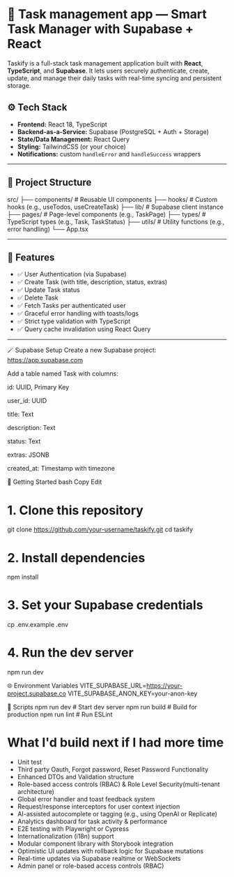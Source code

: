 # 📝 Task management app — Smart Task Manager with Supabase + React

Taskify is a full-stack task management application built with **React**, **TypeScript**, and **Supabase**. It lets users securely authenticate, create, update, and manage their daily tasks with real-time syncing and persistent storage.

## ⚙️ Tech Stack

- **Frontend:** React 18, TypeScript
- **Backend-as-a-Service:** Supabase (PostgreSQL + Auth + Storage)
- **State/Data Management:** React Query
- **Styling:** TailwindCSS (or your choice)
- **Notifications:** custom `handleError` and `handleSuccess` wrappers

---

## 📁 Project Structure

src/
├── components/ # Reusable UI components
├── hooks/ # Custom hooks (e.g., useTodos, useCreateTask)
├── lib/ # Supabase client instance
├── pages/ # Page-level components (e.g., TaskPage)
├── types/ # TypeScript types (e.g., Task, TaskStatus)
├── utils/ # Utility functions (e.g., error handling)
└── App.tsx


---

## 🧠 Features

- ✅ User Authentication (via Supabase)
- ✅ Create Task (with title, description, status, extras)
- ✅ Update Task status
- ✅ Delete Task
- ✅ Fetch Tasks per authenticated user
- ✅ Graceful error handling with toasts/logs
- ✅ Strict type validation with TypeScript
- ✅ Query cache invalidation using React Query

---

🪄 Supabase Setup
Create a new Supabase project: https://app.supabase.com

Add a table named Task with columns:

id: UUID, Primary Key

user_id: UUID

title: Text

description: Text

status: Text

extras: JSONB

created_at: Timestamp with timezone


🚀 Getting Started
bash
Copy
Edit
# 1. Clone this repository
git clone https://github.com/your-username/taskify.git
cd taskify

# 2. Install dependencies
npm install

# 3. Set your Supabase credentials
cp .env.example .env

# 4. Run the dev server
npm run dev

🌐 Environment Variables
VITE_SUPABASE_URL=https://your-project.supabase.co
VITE_SUPABASE_ANON_KEY=your-anon-key

🧹 Scripts
npm run dev      # Start dev server
npm run build    # Build for production
npm run lint     # Run ESLint


# What I'd build next if I had more time
- Unit test
- Third party Oauth, Forgot password, Reset Password Functionality
- Enhanced DTOs and Validation structure
- Role-based access controls (RBAC) & Role Level Security(multi-tenant architecture)
- Global error handler and toast feedback system
- Request/response interceptors for user context injection
- AI-assisted autocomplete or tagging (e.g., using OpenAI or Replicate)
- Analytics dashboard for task activity & performance
- E2E testing with Playwright or Cypress
- Internationalization (i18n) support
- Modular component library with Storybook integration
- Optimistic UI updates with rollback logic for Supabase mutations
- Real-time updates via Supabase realtime or WebSockets
- Admin panel or role-based access controls (RBAC)